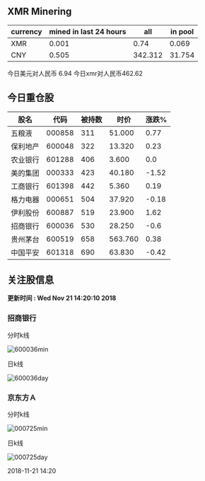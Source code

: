 ## XMR Minering

|currency|mined in last 24 hours|all|in pool|
|---|---|---|---|
|XMR|0.001|0.74|0.069|
|CNY|0.505|342.312|31.754|

今日美元对人民币 6.94	今日xmr对人民币462.62


## 今日重仓股 

|股名|代码|被持数|时价|涨跌%|
|---|---|---|---|---|
|五粮液|000858|311|51.000|0.77|
|保利地产|600048|322|13.320|0.23|
|农业银行|601288|406|3.600|0.0|
|美的集团|000333|423|40.180|-1.52|
|工商银行|601398|442|5.360|0.19|
|格力电器|000651|504|37.920|-0.18|
|伊利股份|600887|519|23.900|1.62|
|招商银行|600036|530|28.250|-0.6|
|贵州茅台|600519|658|563.760|0.38|
|中国平安|601318|690|63.830|-0.42|

## 关注股信息
**更新时间 : Wed Nov 21 14:20:10 2018**
### 招商银行 
分时k线

![600036min](http://image.sinajs.cn/newchart/min/n/sh600036.gif)

日k线

![600036day](http://image.sinajs.cn/newchart/daily/n/sh600036.gif)

### 京东方Ａ 
分时k线

![000725min](http://image.sinajs.cn/newchart/min/n/sz000725.gif)

日k线

![000725day](http://image.sinajs.cn/newchart/daily/n/sz000725.gif)

2018-11-21 14:20